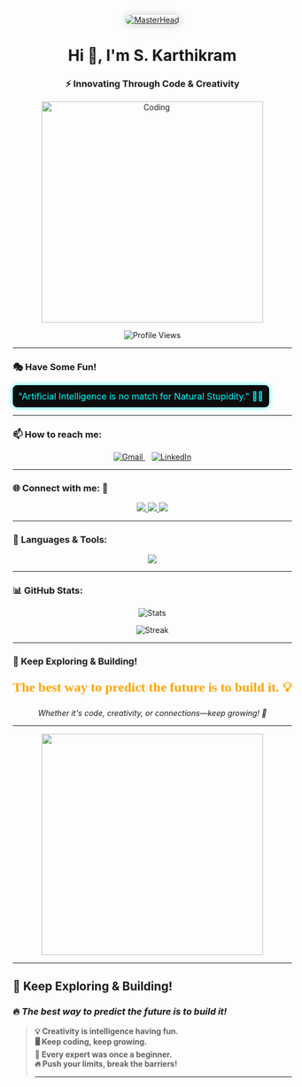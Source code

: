 <!-- Master Head Image -->
<p align="center">
  <a href="https://KARTHIKRAM11.io">
    <img src="https://i.imgur.com/V7EKIeBr.jpg" alt="MasterHead" style="border-radius: 10px; box-shadow: 0px 0px 15px rgba(0,0,0,0.2);" />
  </a>
</p>

<h1 align="center">Hi 👋, I'm S. Karthikram</h1>
<h3 align="center">⚡ Innovating Through Code & Creativity</h3>

<!-- Animated Coding GIF -->
<p align="center">
  <img alt="Coding" width="400" src="https://camo.githubusercontent.com/4d9f5ecceb711eec6e2018f38a5677dc657c9738d4a65ba3b928c41c0a45b439/68747470733a2f2f6d69726f2e6d656469756d2e636f6d2f6d61782f313336302f302a37513379765349765f7430696f4a2d5a2e676966">
</p>

<!-- Profile Views -->
<p align="center">
  <img src="https://komarev.com/ghpvc/?username=karthikram11&label=Profile%20views&color=0e75b6&style=flat-square" alt="Profile Views"/>
</p>

---

### 🎭 Have Some Fun!
<p align="center">
  <div style="padding: 10px; background: #0d0d0d; color: #00FFFF; font-size: 16px; border-radius: 8px; display: inline-block; box-shadow: 0px 0px 10px rgba(0,255,255,0.8);">
    "Artificial Intelligence is no match  
    for Natural Stupidity." 🤖😂
  </div>
</p>


---

### 📫 How to reach me:
<p align="center">
  <a href="mailto:karthikbusi2005@gmail.com">
    <img src="https://img.shields.io/badge/Gmail-D14836?style=for-the-badge&logo=gmail&logoColor=white" alt="Gmail" />
  </a>
  &nbsp;&nbsp;
  <a href="https://www.linkedin.com/in/karthik-ram-539657308/" target="_blank">
    <img src="https://img.shields.io/badge/LinkedIn-0077B5?style=for-the-badge&logo=linkedin&logoColor=white" alt="LinkedIn" />
  </a>
</p>


---

### 🌐 **Connect with me:** 🎉
<p align="center">
  <a href="https://linkedin.com/in/karthikram" target="blank">
    <img src="https://img.shields.io/badge/-LinkedIn-0077B5?style=for-the-badge&logo=linkedin&logoColor=white"/>
  </a>
  <a href="mailto:karthikbusi2005@gmail.com" target="blank">
    <img src="https://img.shields.io/badge/Gmail-D14836?style=for-the-badge&logo=gmail&logoColor=white"/>
  </a>
  <a href="https://github.com/karthikram11" target="blank">
    <img src="https://img.shields.io/badge/GitHub-181717?style=for-the-badge&logo=github&logoColor=white"/>
  </a>
</p>

---

### 🎨 **Languages & Tools:**

<p align="center">
  <img src="https://skillicons.dev/icons?i=c,cpp,java,html,css,js,react,nodejs,mongodb,vscode,github,git&theme=dark" />
</p>

---

### 📊 **GitHub Stats:**
<p align="center">
  <img src="https://github-readme-stats.vercel.app/api?username=karthikram11&show_icons=true&locale=en&theme=radical" alt="Stats"/>
</p>

<p align="center">
  <img src="https://github-readme-streak-stats.herokuapp.com/?user=karthikram11&theme=radical" alt="Streak"/>
</p>

---

### 🚀 Keep Exploring & Building!
<p align="center" style="font-family: cursive; font-size: 24px; color: #FFA500;">
  <strong>The best way to predict the future is to build it. 💡</strong>
</p>
<p align="center"><em>Whether it's code, creativity, or connections—keep growing! 🚀</em></p>


---

<p align="center">
  <img src="https://media.giphy.com/media/ZVik7pBtu9dNS/giphy.gif" width="400px" />
</p>

---

## 🚀 Keep Exploring & Building!  

### 🔥 *The best way to predict the future is to build it!*  

> **💡 Creativity is intelligence having fun.**  
> **🖥️ Keep coding, keep growing.**  
> **🎯 Every expert was once a beginner.**  
> **🔥 Push your limits, break the barriers!**
>
> ---
>

